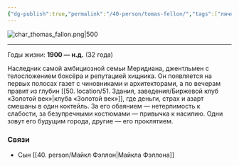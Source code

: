 ```yaml
---
{"dg-publish":true,"permalink":"/40-person/tomas-fellon/","tags":["личность"]}
---
```


![char_thomas_fallon.png|500](/img/user/char_thomas_fallon.png)
***
Годы жизни: **1900 — н.д.** (32 года)

Наследник самой амбициозной семьи Меридиана, джентльмен с телосложением боксёра и репутацией хищника. Он появляется на первых полосах газет с чиновниками и архитекторами, а по вечерам правит из глубин [[50. location/51. Здания, заведения/Биржевой клуб «Золотой век»\|клуба «Золотой век»]], где деньги, страх и азарт смешаны в один коктейль. За его обаянием — нетерпимость к слабости, за безупречными костюмами — привычка к насилию. Одни зовут его будущим города, другие — его проклятием.
### Связи
- Сын [[40. person/Майкл Фэллон\|Майкла Фэллона]]